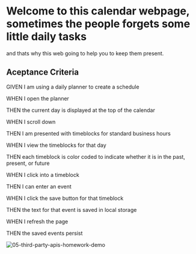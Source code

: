 # Welcome  to this calendar webpage, sometimes the people forgets some little daily tasks 
and thats why this web going to help you to keep them present.

## Aceptance Criteria
GIVEN I am using a daily planner to create a schedule

WHEN I open the planner

THEN the current day is displayed at the top of the calendar

WHEN I scroll down

THEN I am presented with timeblocks for standard business hours

WHEN I view the timeblocks for that day

THEN each timeblock is color coded to indicate whether it is in the past, present, or future

WHEN I click into a timeblock

THEN I can enter an event

WHEN I click the save button for that timeblock

THEN the text for that event is saved in local storage

WHEN I refresh the page

THEN the saved events persist

![05-third-party-apis-homework-demo](https://user-images.githubusercontent.com/99717300/162121159-e86eb0c1-f1b9-4425-9ddd-2293a25e9f9d.gif)

